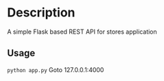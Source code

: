 # Description
A simple Flask based REST API for stores application

## Usage
``` python app.py ```
Goto 127.0.0.1:4000
